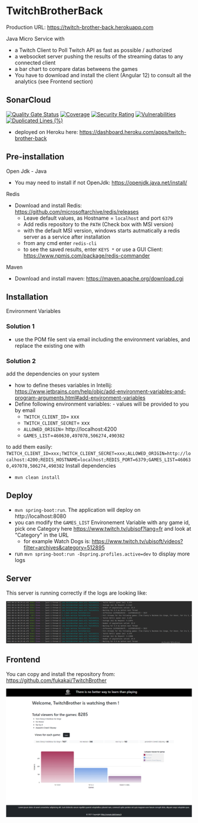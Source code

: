 # TwitchBrotherBack

Production URL: https://twitch-brother-back.herokuapp.com

Java Micro Service with 
- a Twitch Client to Poll Twitch API as fast as possible / authorized
- a websocket server pushing the results of the streaming datas to any connected client
- a bar chart to compare datas betweens the games
- You have to download and install the client (Angular 12) to consult all the analytics (see Frontend section)

## SonarCloud

[![Quality Gate Status](https://sonarcloud.io/api/project_badges/measure?project=fukakai_TwitchBrotherBack&metric=alert_status)](https://sonarcloud.io/dashboard?id=fukakai_TwitchBrotherBack)
[![Coverage](https://sonarcloud.io/api/project_badges/measure?project=fukakai_TwitchBrotherBack&metric=coverage)](https://sonarcloud.io/dashboard?id=fukakai_TwitchBrotherBack)
[![Security Rating](https://sonarcloud.io/api/project_badges/measure?project=fukakai_TwitchBrotherBack&metric=security_rating)](https://sonarcloud.io/dashboard?id=fukakai_TwitchBrotherBack)
[![Vulnerabilities](https://sonarcloud.io/api/project_badges/measure?project=fukakai_TwitchBrotherBack&metric=vulnerabilities)](https://sonarcloud.io/dashboard?id=fukakai_TwitchBrotherBack)
[![Duplicated Lines (%)](https://sonarcloud.io/api/project_badges/measure?project=fukakai_TwitchBrotherBack&metric=duplicated_lines_density)](https://sonarcloud.io/dashboard?id=fukakai_TwitchBrotherBack)

- deployed on Heroku here: https://dashboard.heroku.com/apps/twitch-brother-back

## Pre-installation

Open Jdk - Java
- You may need to install if not OpenJdk: https://openjdk.java.net/install/

Redis
- Download and install Redis: https://github.com/microsoftarchive/redis/releases
  - Leave default values, as Hostname = `localhost` and port `6379`
  - Add redis repository to the `PATH` (Check box with MSI version)
  - with the default MSI version, windows starts autmatically a redis server as a service after installation
  - from any cmd enter `redis-cli`
  - to see the saved results, enter `KEYS *` or use a GUI Client: https://www.npmjs.com/package/redis-commander

Maven
- Download and install maven: https://maven.apache.org/download.cgi
 
## Installation

Environment Variables

### Solution 1
- use the POM file sent via email including the environment variables, and replace the existing one with

### Solution 2
add the dependencies on your system
- how to define theses variables in Intellij: https://www.jetbrains.com/help/objc/add-environment-variables-and-program-arguments.html#add-environment-variables
- Define following environment variables: - values will be provided to you by email
  - `TWITCH_CLIENT_ID`= xxx
  - `TWITCH_CLIENT_SECRET`= xxx
  - `ALLOWED_ORIGIN`= http://localhost:4200
  - `GAMES_LIST`=`460630,497078,506274,490382`

to add them easily: `TWITCH_CLIENT_ID=xxx;TWITCH_CLIENT_SECRET=xxx;ALLOWED_ORIGIN=http://localhost:4200;REDIS_HOSTNAME=localhost;REDIS_PORT=6379;GAMES_LIST=460630,497078,506274,490382`
Install dependencies
  - `mvn clean install`

## Deploy
- `mvn spring-boot:run`. The application will deploy on http://localhost:8080
- you can modify the `GAMES_LIST` Environement Variable with any game id, pick one Category here https://www.twitch.tv/ubisof?lang=fr and look at "Category" in the URL
  - for example Watch Dogs is: https://www.twitch.tv/ubisoft/videos?filter=archives&category=512895
- run `mvn spring-boot:run -Dspring.profiles.active=dev` to display more logs
## Server

This server is running correctly if the logs are looking like: 

![img.png](img.png)

## Frontend

You can copy and install the repository from: https://github.com/fukakai/TwitchBrother

![img_1.png](img_1.png)
